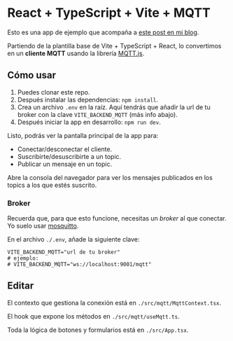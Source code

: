 # React + TypeScript + Vite + MQTT

Esto es una app de ejemplo que acompaña a [este post en mi blog](https://rubenvara.io/react/integrar-mqtt-react/).

Partiendo de la plantilla base de Vite + TypeScript + React, lo convertimos en un **cliente MQTT** usando la librería [MQTT.js](https://github.com/mqttjs/MQTT.js).

## Cómo usar

1. Puedes clonar este repo.
2. Después instalar las dependencias: `npm install`.
3. Crea un archivo `.env` en la raíz. Aquí tendrás que añadir la url de tu broker con la clave `VITE_BACKEND_MQTT` (más info abajo).
4. Después iniciar la app en desarrollo: `npm run dev`.

Listo, podrás ver la pantalla principal de la app para:

- Conectar/desconectar el cliente.
- Suscribirte/desuscribirte a un topic.
- Publicar un mensaje en un topic.

Abre la consola del navegador para ver los mensajes publicados en los topics a los que estés suscrito.

### Broker

Recuerda que, para que esto funcione, necesitas un _broker_ al que conectar. Yo suelo usar [mosquitto](https://mosquitto.org/).

En el archivo `./.env`, añade la siguiente clave:

```env
VITE_BACKEND_MQTT="url de tu broker"
# ejemplo:
# VITE_BACKEND_MQTT="ws://localhost:9001/mqtt"
```

## Editar

El contexto que gestiona la conexión está en `./src/mqtt/MqttContext.tsx`.

El hook que expone los métodos en `./src/mqtt/useMqtt.ts`.

Toda la lógica de botones y formularios está en `./src/App.tsx`.
